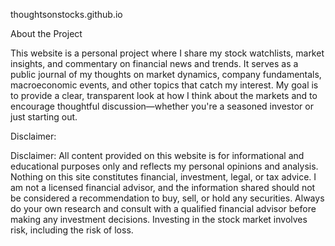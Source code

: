thoughtsonstocks.github.io

About the Project

This website is a personal project where I share my stock watchlists, market insights, and commentary on financial news and trends. It serves as a public journal of my thoughts on market dynamics, company fundamentals, macroeconomic events, and other topics that catch my interest. My goal is to provide a clear, transparent look at how I think about the markets and to encourage thoughtful discussion—whether you're a seasoned investor or just starting out.

Disclaimer:

Disclaimer: All content provided on this website is for informational and educational purposes only and reflects my personal opinions and analysis. Nothing on this site constitutes financial, investment, legal, or tax advice. I am not a licensed financial advisor, and the information shared should not be considered a recommendation to buy, sell, or hold any securities. Always do your own research and consult with a qualified financial advisor before making any investment decisions. Investing in the stock market involves risk, including the risk of loss.
